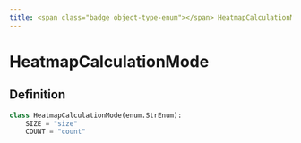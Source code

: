 ```yaml
---
title: <span class="badge object-type-enum"></span> HeatmapCalculationMode
---
```

# <span class="badge object-type-enum"></span> HeatmapCalculationMode

## Definition

```python
class HeatmapCalculationMode(enum.StrEnum):
    SIZE = "size"
    COUNT = "count"
```
